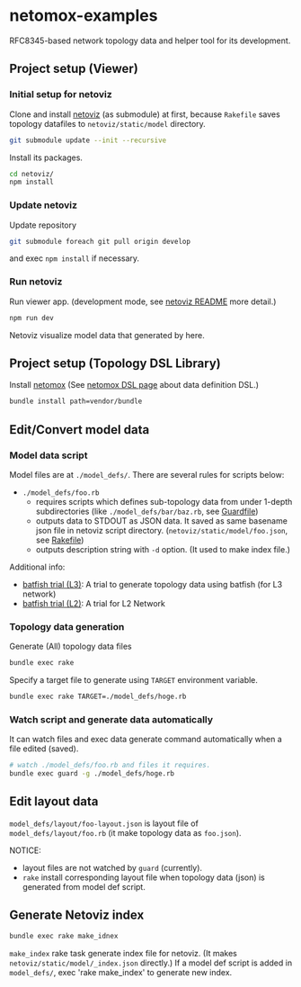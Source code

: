 # netomox-examples

RFC8345-based network topology data and helper tool for its development.

## Project setup (Viewer)

### Initial setup for netoviz

Clone and install [netoviz](https://github.com/corestate55/netoviz) (as submodule) at first,
because `Rakefile` saves topology datafiles to `netoviz/static/model` directory.

```bash
git submodule update --init --recursive
```

Install its packages.

```bash
cd netoviz/
npm install
```

### Update netoviz

Update repository
```bash
git submodule foreach git pull origin develop
```

and exec `npm install` if necessary.

### Run netoviz

Run viewer app.
(development mode, see [netoviz README](https://github.com/corestate55/netoviz) more detail.)

```bash
npm run dev
```

Netoviz visualize model data that generated by here.

## Project setup (Topology DSL Library)

Install [netomox](https://github.com/corestate55/netomox)
(See [netomox DSL page](https://github.com/corestate55/netomox/blob/develop/dsl.md) about data definition DSL.)

```bash
bundle install path=vendor/bundle
```

## Edit/Convert model data

### Model data script

Model files are at `./model_defs/`. 
There are several rules for scripts below:

* `./model_defs/foo.rb`
  * requires scripts which defines sub-topology data from under 1-depth subdirectories
    (like `./model_defs/bar/baz.rb`, see [Guardfile](./Guardfile))
  * outputs data to STDOUT as JSON data.
    It saved as same basename json file in netoviz script directory.
    (`netoviz/static/model/foo.json`, see [Rakefile](./Rakefile))
  * outputs description string with `-d` option. (It used to make index file.)

Additional info:

* [batfish trial (L3)](./model_defs/bf_l3trial/info.md): A trial to generate topology data using batfish (for L3 network)
* [batfish trial (L2)](./model_defs/bf_l2trial/info.md): A trial for L2 Network

### Topology data generation

Generate (All) topology data files

```bash
bundle exec rake
```

Specify a target file to generate using `TARGET` environment variable.

```bash
bundle exec rake TARGET=./model_defs/hoge.rb
```

### Watch script and generate data automatically

It can watch files and exec data generate command automatically when a file edited (saved).

```bash
# watch ./model_defs/foo.rb and files it requires.
bundle exec guard -g ./model_defs/hoge.rb
```

## Edit layout data
`model_defs/layout/foo-layout.json` is layout file of `model_defs/layout/foo.rb`
(it make topology data as `foo.json`).

NOTICE:
* layout files are not watched by `guard` (currently).
* `rake` install corresponding layout file when topology data (json) is generated from model def script.

## Generate Netoviz index
```bash
bundle exec rake make_idnex
```
`make_index` rake task generate index file for netoviz. (It makes `netoviz/static/model/_index.json` directly.)
If a model def script is added in `model_defs/`, exec 'rake make_index' to generate new index.
